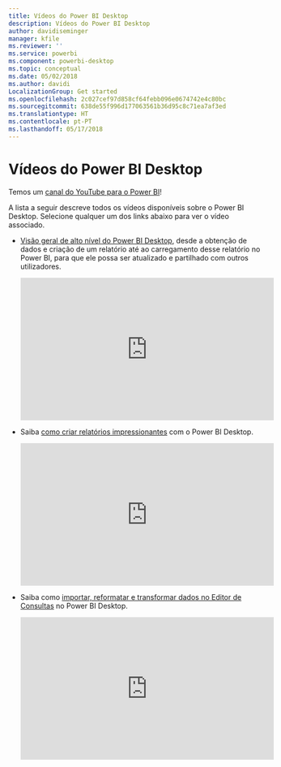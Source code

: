 ```yaml
---
title: Vídeos do Power BI Desktop
description: Vídeos do Power BI Desktop
author: davidiseminger
manager: kfile
ms.reviewer: ''
ms.service: powerbi
ms.component: powerbi-desktop
ms.topic: conceptual
ms.date: 05/02/2018
ms.author: davidi
LocalizationGroup: Get started
ms.openlocfilehash: 2c027cef97d858cf64febb096e0674742e4c80bc
ms.sourcegitcommit: 638de55f996d177063561b36d95c8c71ea7af3ed
ms.translationtype: HT
ms.contentlocale: pt-PT
ms.lasthandoff: 05/17/2018
---
```

# <a name="power-bi-desktop-videos"></a>Vídeos do Power BI Desktop
Temos um [canal do YouTube para o Power BI](http://www.youtube.com/playlist?list=PL1N57mwBHtN2q1WbU5O29rrn_A0lkVv9p)!

A lista a seguir descreve todos os vídeos disponíveis sobre o Power BI Desktop. Selecione qualquer um dos links abaixo para ver o vídeo associado.

- [Visão geral de alto nível do Power BI Desktop](https://www.youtube.com/watch?v=Qgam9M8I0xA), desde a obtenção de dados e criação de um relatório até ao carregamento desse relatório no Power BI, para que ele possa ser atualizado e partilhado com outros utilizadores.  
  
  <iframe width="500" height="281" src="https://www.youtube.com/embed/Qgam9M8I0xA" frameborder="0" allowfullscreen></iframe> 
  
- Saiba [como criar relatórios impressionantes](https://www.youtube.com/watch?v=ByIUx-HmQbw) com o Power BI Desktop.
  
  <iframe width="500" height="281" src="https://www.youtube.com/embed/IMAsitQ2cAc" frameborder="0" allowfullscreen></iframe>  
  
- Saiba como [importar, reformatar e transformar dados no Editor de Consultas](https://www.youtube.com/watch?v=ByIUx-HmQbw) no Power BI Desktop.
  
  <iframe width="500" height="281" src="https://www.youtube.com/embed/ByIUx-HmQbw" frameborder="0" allowfullscreen></iframe>


